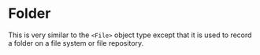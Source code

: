 # Folder
This is very similar to the `<File>` object type except that it is used to record a folder on a file system or file repository.

